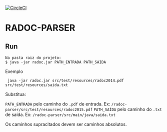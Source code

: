 [![CircleCI](https://circleci.com/gh/kaiomagalhaes/radoc-parser.svg?style=svg)](https://circleci.com/gh/kaiomagalhaes/radoc-parser)

# RADOC-PARSER

## Run
```
Na pasta raiz do projeto:
$ java -jar radoc.jar PATH_ENTRADA PATH_SAIDA
```

Exemplo

```
 java -jar radoc.jar src/test/resources/radoc2014.pdf src/test/resources/saida.txt
```

Substitua:

`PATH_ENTRADA` pelo caminho do `.pdf` de entrada. Ex: `/radoc-parser/src/test/resources/radoc2015.pdf`
`PATH_SAÍDA` pelo caminho do `.txt` de saída. Ex: `/radoc-parser/src/main/java/saida.txt`

Os caminhos supracitados devem ser caminhos absolutos.
